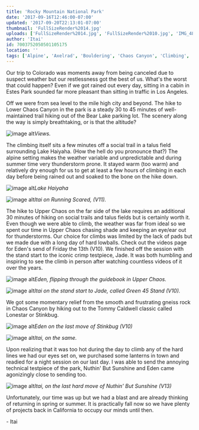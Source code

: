 ```yaml
---
title: 'Rocky Mountain National Park'
date: '2017-09-16T12:46:00-07:00'
updated: '2017-09-20T22:13:01-07:00'
thumbnail: 'FullSizeRender%2014.jpg'
uploads: ['FullSizeRender%2014.jpg', 'FullSizeRender%2010.jpg', 'IMG_4814.JPG', 'FullSizeRender%2013.jpg', 'IMG_4876.JPG', 'FullSizeRender%2010%20copy.jpg', 'IMG_4913.JPG', 'IMG_4913.JPG', 'IMG_4932.JPG']
author: 'Itai'
id: 7003752050501105175
location: ''
tags: ['Alpine', 'Axelrad', 'Bouldering', 'Chaos Canyon', 'Climbing', 'Colorado', 'RMNP']
---
```


Our trip to Colorado was moments away from being canceled due to suspect weather but our restlessness got the best of us. What's the worst that could happen? Even if we got rained out every day, sitting in a cabin in Estes Park sounded far more pleasant than sitting in traffic in Los Angeles.

Off we were from sea level to the mile high city and beyond. The hike to Lower Chaos Canyon in the park is a steady 30 to 45 minutes of well-maintained trail hiking out of the Bear Lake parking lot. The scenery along the way is simply breathtaking, or is that the altitude?

![image alt](uploads/FullSizeRender%2014.jpg)*Views.*

The climbing itself sits a few minutes off a social trail in a talus field surrounding Lake Haiyaha. (How the hell do you pronounce that?) The alpine setting makes the weather variable and unpredictable and during summer time very thunderstorm prone. It stayed warm (too warm) and relatively dry enough for us to get at least a few hours of climbing in each day before being rained out and soaked to the bone on the hike down.

![image alt](uploads/FullSizeRender%2010.jpg)*Lake Haiyaha*

![image alt](uploads/IMG_4814.JPG)*Itai on Running Scared, (V11).*

The hike to Upper Chaos on the far side of the lake requires an additional 30 minutes of hiking on social trails and talus fields but is certainly worth it. Even though we were able to climb, the weather was far from ideal so we spent our time in Upper Chaos chasing shade and keeping an eye/ear out for thunderstorms. Our choice for climbs was limited by the lack of pads but we made due with a long day of hard lowballs. Check out the videos page for Eden's send of Friday the 13th (V10). We finished off the session with the stand start to the iconic crimp testpiece, Jade. It was both humbling and inspiring to see the climb in person after watching countless videos of it over the years.

![image alt](uploads/FullSizeRender%2013.jpg)*Eden, flipping through the guidebook in Upper Chaos.*

![image alt](uploads/IMG_4876.JPG)*Itai on the stand start to Jade, called Green 45 Stand (V10).*

We got some momentary relief from the smooth and frustrating gneiss rock in Chaos Canyon by hiking out to the Tommy Caldwell classic called Lonestar or Stinkbug.

![image alt](uploads/FullSizeRender%2010%20copy.jpg)*Eden on the last move of Stinkbug (V10)*

![image alt](uploads/IMG_4913.JPG)*Itai, on the same.*

Upon realizing that it was too hot during the day to climb any of the hard lines we had our eyes set on, we purchased some lanterns in town and readied for a night session on our last day.
I was able to send the annoying technical testpiece of the park, Nuthin' But Sunshine and Eden came agonizingly close to sending too.

![image alt](uploads/IMG_4932.JPG)*Itai, on the last hard move of Nuthin' But Sunshine (V13)*

Unfortunately, our time was up but we had a blast and are already thinking of returning in spring or summer. It is practically fall now so we have plenty of projects back in California to occupy our minds until then.

\- Itai
